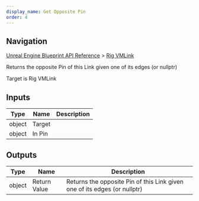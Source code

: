 ```yaml
---
display_name: Get Opposite Pin
order: 4
---
```

## Navigation

[Unreal Engine Blueprint API Reference](https://dev.epicgames.com/documentation/en-us/unreal-engine/BlueprintAPI) > [Rig VMLink](https://dev.epicgames.com/documentation/en-us/unreal-engine/BlueprintAPI/RigVMLink)

Returns the opposite Pin of this Link given one of its edges (or nullptr)

Target is Rig VMLink

## Inputs

| Type | Name | Description |
| --- | --- | --- |
| object | Target |  |
| object | In Pin |  |

## Outputs

| Type | Name | Description |
| --- | --- | --- |
| object | Return Value | Returns the opposite Pin of this Link given one of its edges (or nullptr) |
